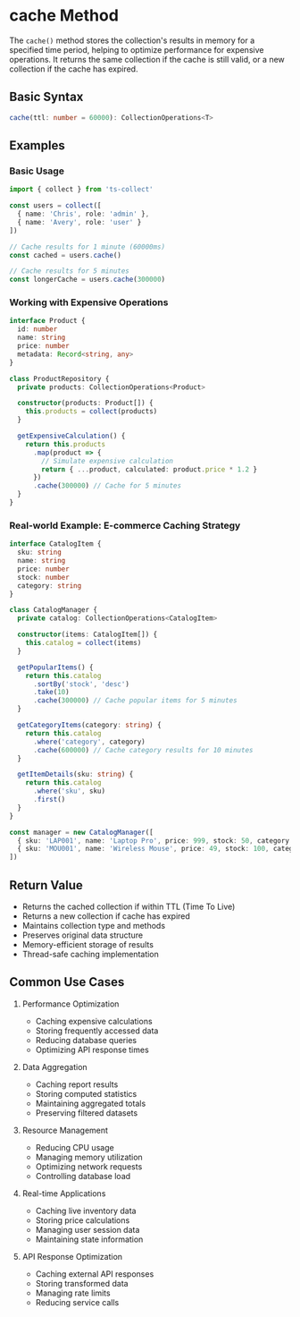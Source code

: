 # cache Method

The `cache()` method stores the collection's results in memory for a specified time period, helping to optimize performance for expensive operations. It returns the same collection if the cache is still valid, or a new collection if the cache has expired.

## Basic Syntax

```typescript
cache(ttl: number = 60000): CollectionOperations<T>
```

## Examples

### Basic Usage

```typescript
import { collect } from 'ts-collect'

const users = collect([
  { name: 'Chris', role: 'admin' },
  { name: 'Avery', role: 'user' }
])

// Cache results for 1 minute (60000ms)
const cached = users.cache()

// Cache results for 5 minutes
const longerCache = users.cache(300000)
```

### Working with Expensive Operations

```typescript
interface Product {
  id: number
  name: string
  price: number
  metadata: Record<string, any>
}

class ProductRepository {
  private products: CollectionOperations<Product>

  constructor(products: Product[]) {
    this.products = collect(products)
  }

  getExpensiveCalculation() {
    return this.products
      .map(product => {
        // Simulate expensive calculation
        return { ...product, calculated: product.price * 1.2 }
      })
      .cache(300000) // Cache for 5 minutes
  }
}
```

### Real-world Example: E-commerce Caching Strategy

```typescript
interface CatalogItem {
  sku: string
  name: string
  price: number
  stock: number
  category: string
}

class CatalogManager {
  private catalog: CollectionOperations<CatalogItem>

  constructor(items: CatalogItem[]) {
    this.catalog = collect(items)
  }

  getPopularItems() {
    return this.catalog
      .sortBy('stock', 'desc')
      .take(10)
      .cache(300000) // Cache popular items for 5 minutes
  }

  getCategoryItems(category: string) {
    return this.catalog
      .where('category', category)
      .cache(600000) // Cache category results for 10 minutes
  }

  getItemDetails(sku: string) {
    return this.catalog
      .where('sku', sku)
      .first()
  }
}

const manager = new CatalogManager([
  { sku: 'LAP001', name: 'Laptop Pro', price: 999, stock: 50, category: 'Electronics' },
  { sku: 'MOU001', name: 'Wireless Mouse', price: 49, stock: 100, category: 'Electronics' }
])
```

## Return Value

- Returns the cached collection if within TTL (Time To Live)
- Returns a new collection if cache has expired
- Maintains collection type and methods
- Preserves original data structure
- Memory-efficient storage of results
- Thread-safe caching implementation

## Common Use Cases

1. Performance Optimization
   - Caching expensive calculations
   - Storing frequently accessed data
   - Reducing database queries
   - Optimizing API response times

2. Data Aggregation
   - Caching report results
   - Storing computed statistics
   - Maintaining aggregated totals
   - Preserving filtered datasets

3. Resource Management
   - Reducing CPU usage
   - Managing memory utilization
   - Optimizing network requests
   - Controlling database load

4. Real-time Applications
   - Caching live inventory data
   - Storing price calculations
   - Managing user session data
   - Maintaining state information

5. API Response Optimization
   - Caching external API responses
   - Storing transformed data
   - Managing rate limits
   - Reducing service calls
